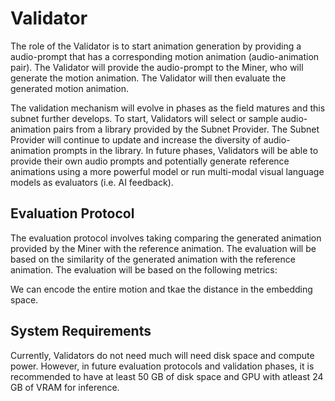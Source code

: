 # Validator
The role of the Validator is to start animation generation by providing a audio-prompt that has a corresponding motion animation (audio-animation pair). The Validator will provide the audio-prompt to the Miner, who will generate the motion animation. The Validator will then evaluate the generated motion animation.

The validation mechanism will evolve in phases as the field matures and this subnet further develops. To start, Validators will select or sample audio-animation pairs from a library provided by the Subnet Provider. The Subnet Provider will continue to update and increase the diversity of audio-animation prompts in the library. In future phases, Validators will be able to provide their own audio prompts and potentially generate reference animations using a more powerful model or run multi-modal visual language models as evaluators (i.e. AI feedback).


## Evaluation Protocol
The evaluation protocol involves taking comparing the generated animation provided by the Miner with the reference animation. The evaluation will be based on the similarity of the generated animation with the reference animation. The evaluation will be based on the following metrics:



We can encode the entire motion and tkae the distance in the embedding space.


## System Requirements
Currently, Validators do not need much will need disk space and compute power. However, in future evaluation protocols and validation phases, it is recommended to have at least 50 GB of disk space and GPU with atleast 24 GB of VRAM for inference.


